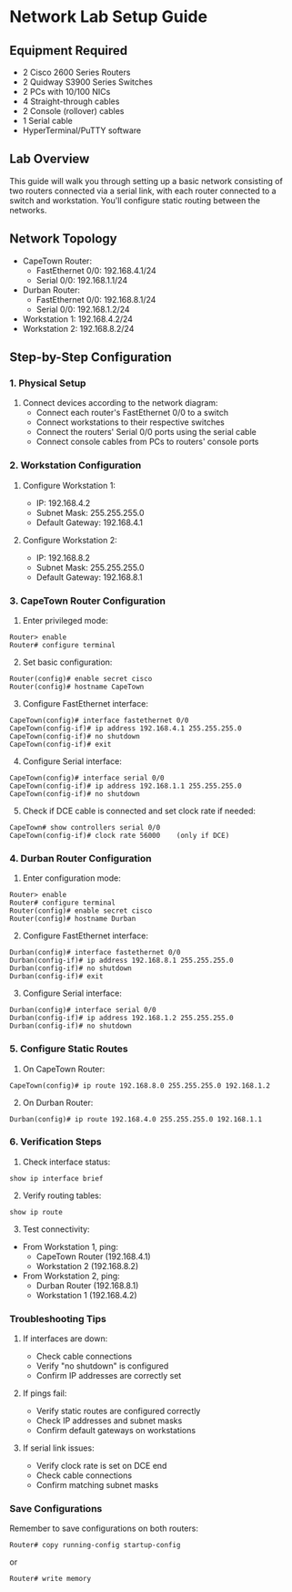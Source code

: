 # Network Lab Setup Guide

## Equipment Required
- 2 Cisco 2600 Series Routers
- 2 Quidway S3900 Series Switches
- 2 PCs with 10/100 NICs
- 4 Straight-through cables
- 2 Console (rollover) cables
- 1 Serial cable
- HyperTerminal/PuTTY software

## Lab Overview
This guide will walk you through setting up a basic network consisting of two routers connected via a serial link, with each router connected to a switch and workstation. You'll configure static routing between the networks.

## Network Topology
- CapeTown Router:
  - FastEthernet 0/0: 192.168.4.1/24
  - Serial 0/0: 192.168.1.1/24
- Durban Router:
  - FastEthernet 0/0: 192.168.8.1/24
  - Serial 0/0: 192.168.1.2/24
- Workstation 1: 192.168.4.2/24
- Workstation 2: 192.168.8.2/24

## Step-by-Step Configuration

### 1. Physical Setup
1. Connect devices according to the network diagram:
   - Connect each router's FastEthernet 0/0 to a switch
   - Connect workstations to their respective switches
   - Connect the routers' Serial 0/0 ports using the serial cable
   - Connect console cables from PCs to routers' console ports

### 2. Workstation Configuration
1. Configure Workstation 1:
   - IP: 192.168.4.2
   - Subnet Mask: 255.255.255.0
   - Default Gateway: 192.168.4.1

2. Configure Workstation 2:
   - IP: 192.168.8.2
   - Subnet Mask: 255.255.255.0
   - Default Gateway: 192.168.8.1

### 3. CapeTown Router Configuration
1. Enter privileged mode:
```
Router> enable
Router# configure terminal
```

2. Set basic configuration:
```
Router(config)# enable secret cisco
Router(config)# hostname CapeTown
```

3. Configure FastEthernet interface:
```
CapeTown(config)# interface fastethernet 0/0
CapeTown(config-if)# ip address 192.168.4.1 255.255.255.0
CapeTown(config-if)# no shutdown
CapeTown(config-if)# exit
```

4. Configure Serial interface:
```
CapeTown(config)# interface serial 0/0
CapeTown(config-if)# ip address 192.168.1.1 255.255.255.0
CapeTown(config-if)# no shutdown
```

5. Check if DCE cable is connected and set clock rate if needed:
```
CapeTown# show controllers serial 0/0
CapeTown(config-if)# clock rate 56000    (only if DCE)
```

### 4. Durban Router Configuration
1. Enter configuration mode:
```
Router> enable
Router# configure terminal
Router(config)# enable secret cisco
Router(config)# hostname Durban
```

2. Configure FastEthernet interface:
```
Durban(config)# interface fastethernet 0/0
Durban(config-if)# ip address 192.168.8.1 255.255.255.0
Durban(config-if)# no shutdown
Durban(config-if)# exit
```

3. Configure Serial interface:
```
Durban(config)# interface serial 0/0
Durban(config-if)# ip address 192.168.1.2 255.255.255.0
Durban(config-if)# no shutdown
```

### 5. Configure Static Routes
1. On CapeTown Router:
```
CapeTown(config)# ip route 192.168.8.0 255.255.255.0 192.168.1.2
```

2. On Durban Router:
```
Durban(config)# ip route 192.168.4.0 255.255.255.0 192.168.1.1
```

### 6. Verification Steps
1. Check interface status:
```
show ip interface brief
```

2. Verify routing tables:
```
show ip route
```

3. Test connectivity:
- From Workstation 1, ping:
  - CapeTown Router (192.168.4.1)
  - Workstation 2 (192.168.8.2)
- From Workstation 2, ping:
  - Durban Router (192.168.8.1)
  - Workstation 1 (192.168.4.2)

### Troubleshooting Tips
1. If interfaces are down:
   - Check cable connections
   - Verify "no shutdown" is configured
   - Confirm IP addresses are correctly set

2. If pings fail:
   - Verify static routes are configured correctly
   - Check IP addresses and subnet masks
   - Confirm default gateways on workstations

3. If serial link issues:
   - Verify clock rate is set on DCE end
   - Check cable connections
   - Confirm matching subnet masks

### Save Configurations
Remember to save configurations on both routers:
```
Router# copy running-config startup-config
```
or
```
Router# write memory
```
